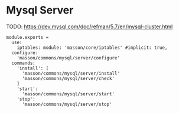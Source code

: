 
# Mysql Server

TODO: https://dev.mysql.com/doc/refman/5.7/en/mysql-cluster.html

    module.exports =
      use:
        iptables: module: 'masson/core/iptables' #implicit: true,
      configure:
        'masson/commons/mysql/server/configure'
      commands:
        'install': [
          'masson/commons/mysql/server/install'
          'masson/commons/mysql/server/check'
        ]
        'start':
          'masson/commons/mysql/server/start'
        'stop':
          'masson/commons/mysql/server/stop'
